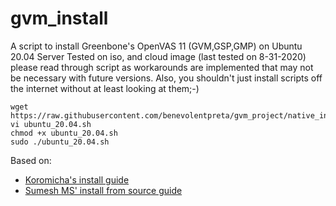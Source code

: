 # gvm_install
A script to install Greenbone's OpenVAS 11 (GVM,GSP,GMP) on Ubuntu 20.04 Server
Tested on iso, and cloud image (last tested on 8-31-2020)
please read through script as workarounds are implemented that may not be necessary with future versions.
Also, you shouldn't just install scripts off the internet without at least looking at them;-)

```
wget https://raw.githubusercontent.com/benevolentpreta/gvm_project/native_install/ubuntu_20.04.sh
vi ubuntu_20.04.sh 
chmod +x ubuntu_20.04.sh
sudo ./ubuntu_20.04.sh 

```

Based on: 
* [Koromicha's install guide](https://kifarunix.com/install-and-setup-gvm-11-on-ubuntu-20-04/)
* [Sumesh MS' install from source guide](https://www.cloudcybersafe.com/greenbone-vulnerability-manager-11-installation-on-ubuntu-from-source/)
